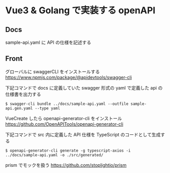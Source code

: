 # Vue3 & Golang で実装する openAPI

## Docs

sample-api.yaml に API の仕様を記述する

## Front

グローバルに swaggerCLI をインストールする
https://www.npmjs.com/package/@apidevtools/swagger-cli

下記コマンドで docs に定義していた swagger 形式の yaml で定義した api の仕様書を出力する

```
$ swagger-cli bundle ../docs/sample-api.yaml --outfile sample-api.gen.yaml --type yaml
```

VueCreate したら openapi-generator-cli をインストール
https://github.com/OpenAPITools/openapi-generator-cli

下記コマンドで src 内に定義した API 仕様を TypeScript のコードとして生成する

```
$ openapi-generator-cli generate -g typescript-axios -i ../docs/sample-api.yaml -o ./src/generated/
```

prism でモックを扱う
https://github.com/stoplightio/prism
